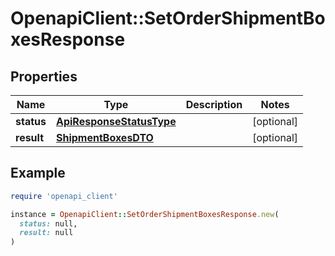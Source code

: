 # OpenapiClient::SetOrderShipmentBoxesResponse

## Properties

| Name | Type | Description | Notes |
| ---- | ---- | ----------- | ----- |
| **status** | [**ApiResponseStatusType**](ApiResponseStatusType.md) |  | [optional] |
| **result** | [**ShipmentBoxesDTO**](ShipmentBoxesDTO.md) |  | [optional] |

## Example

```ruby
require 'openapi_client'

instance = OpenapiClient::SetOrderShipmentBoxesResponse.new(
  status: null,
  result: null
)
```

